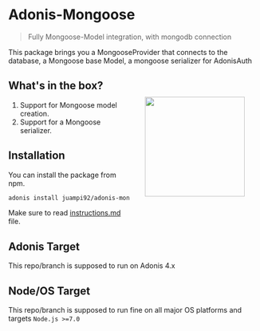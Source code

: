 # Adonis-Mongoose
> Fully Mongoose-Model integration, with mongodb connection

This package brings you a MongooseProvider that connects to the database, a Mongoose base Model, a mongoose serializer for AdonisAuth

<img src="http://res.cloudinary.com/adonisjs/image/upload/q_100/v1497112678/adonis-purple_pzkmzt.svg" width="200px" align="right" hspace="30px" vspace="50px">

## What's in the box?

1. Support for Mongoose model creation.
2. Support for a Mongoose serializer.

## Installation
You can install the package from npm.
```bash
adonis install juampi92/adonis-mongoose
```

Make sure to read [instructions.md](instructions.md) file.

## Adonis Target

This repo/branch is supposed to run on Adonis 4.x

## Node/OS Target

This repo/branch is supposed to run fine on all major OS platforms and targets `Node.js >=7.0`
